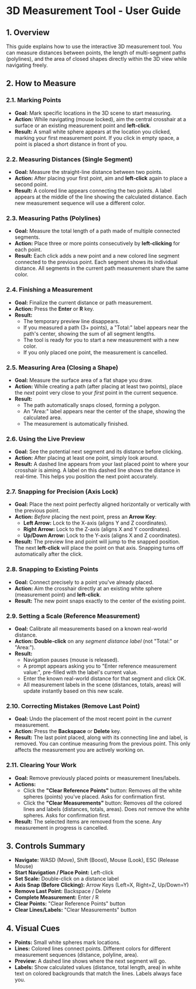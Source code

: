 # 3D Measurement Tool - User Guide

## 1. Overview

This guide explains how to use the interactive 3D measurement tool. You can measure distances between points, the length of multi-segment paths (polylines), and the area of closed shapes directly within the 3D view while navigating freely.

## 2. How to Measure

### 2.1. Marking Points

*   **Goal:** Mark specific locations in the 3D scene to start measuring.
*   **Action:** While navigating (mouse locked), aim the central crosshair at a surface or an existing measurement point and **left-click**.
*   **Result:** A small white sphere appears at the location you clicked, marking your first measurement point. If you click in empty space, a point is placed a short distance in front of you.

### 2.2. Measuring Distances (Single Segment)

*   **Goal:** Measure the straight-line distance between two points.
*   **Action:** After placing your first point, aim and **left-click** again to place a second point.
*   **Result:** A colored line appears connecting the two points. A label appears at the middle of the line showing the calculated distance. Each new measurement sequence will use a different color.

### 2.3. Measuring Paths (Polylines)

*   **Goal:** Measure the total length of a path made of multiple connected segments.
*   **Action:** Place three or more points consecutively by **left-clicking** for each point.
*   **Result:** Each click adds a new point and a new colored line segment connected to the previous point. Each segment shows its individual distance. All segments in the current path measurement share the same color.

### 2.4. Finishing a Measurement

*   **Goal:** Finalize the current distance or path measurement.
*   **Action:** Press the **Enter** or **R** key.
*   **Result:**
    *   The temporary preview line disappears.
    *   If you measured a path (3+ points), a "Total:" label appears near the path's center, showing the sum of all segment lengths.
    *   The tool is ready for you to start a new measurement with a new color.
    *   If you only placed one point, the measurement is cancelled.

### 2.5. Measuring Area (Closing a Shape)

*   **Goal:** Measure the surface area of a flat shape you draw.
*   **Action:** While creating a path (after placing at least two points), place the *next* point very close to your *first* point in the current sequence.
*   **Result:**
    *   The path automatically snaps closed, forming a polygon.
    *   An "Area:" label appears near the center of the shape, showing the calculated area.
    *   The measurement is automatically finished.

### 2.6. Using the Live Preview

*   **Goal:** See the potential next segment and its distance before clicking.
*   **Action:** After placing at least one point, simply look around.
*   **Result:** A dashed line appears from your last placed point to where your crosshair is aiming. A label on this dashed line shows the distance in real-time. This helps you position the next point accurately.

### 2.7. Snapping for Precision (Axis Lock)

*   **Goal:** Place the next point perfectly aligned horizontally or vertically with the previous point.
*   **Action:** *Before* placing the next point, press an **Arrow Key**:
    *   **Left Arrow:** Lock to the X-axis (aligns Y and Z coordinates).
    *   **Right Arrow:** Lock to the Z-axis (aligns X and Y coordinates).
    *   **Up/Down Arrow:** Lock to the Y-axis (aligns X and Z coordinates).
*   **Result:** The preview line and point will jump to the snapped position. The next **left-click** will place the point on that axis. Snapping turns off automatically after the click.

### 2.8. Snapping to Existing Points

*   **Goal:** Connect precisely to a point you've already placed.
*   **Action:** Aim the crosshair directly at an existing white sphere (measurement point) and **left-click**.
*   **Result:** The new point snaps exactly to the center of the existing point.

### 2.9. Setting a Scale (Reference Measurement)

*   **Goal:** Calibrate all measurements based on a known real-world distance.
*   **Action:** **Double-click** on any *segment distance label* (not "Total:" or "Area:").
*   **Result:**
    *   Navigation pauses (mouse is released).
    *   A prompt appears asking you to "Enter reference measurement value:", pre-filled with the label's current value.
    *   Enter the known real-world distance for that segment and click OK.
    *   All measurement labels in the scene (distances, totals, areas) will update instantly based on this new scale.

### 2.10. Correcting Mistakes (Remove Last Point)

*   **Goal:** Undo the placement of the most recent point in the *current* measurement.
*   **Action:** Press the **Backspace** or **Delete** key.
*   **Result:** The last point placed, along with its connecting line and label, is removed. You can continue measuring from the previous point. This only affects the measurement you are actively working on.

### 2.11. Clearing Your Work

*   **Goal:** Remove previously placed points or measurement lines/labels.
*   **Actions:**
    *   Click the **"Clear Reference Points"** button: Removes *all* the white spheres (points) you've placed. Asks for confirmation first.
    *   Click the **"Clear Measurements"** button: Removes *all* the colored lines and labels (distances, totals, areas). Does *not* remove the white spheres. Asks for confirmation first.
*   **Result:** The selected items are removed from the scene. Any measurement in progress is cancelled.

## 3. Controls Summary

*   **Navigate:** WASD (Move), Shift (Boost), Mouse (Look), ESC (Release Mouse)
*   **Start Navigation / Place Point:** Left-click
*   **Set Scale:** Double-click on a distance label
*   **Axis Snap (Before Clicking):** Arrow Keys (Left=X, Right=Z, Up/Down=Y)
*   **Remove Last Point:** Backspace / Delete
*   **Complete Measurement:** Enter / R
*   **Clear Points:** "Clear Reference Points" button
*   **Clear Lines/Labels:** "Clear Measurements" button

## 4. Visual Cues

*   **Points:** Small white spheres mark locations.
*   **Lines:** Colored lines connect points. Different colors for different measurement sequences (distance, polyline, area).
*   **Preview:** A dashed line shows where the next segment will go.
*   **Labels:** Show calculated values (distance, total length, area) in white text on colored backgrounds that match the lines. Labels always face you.
